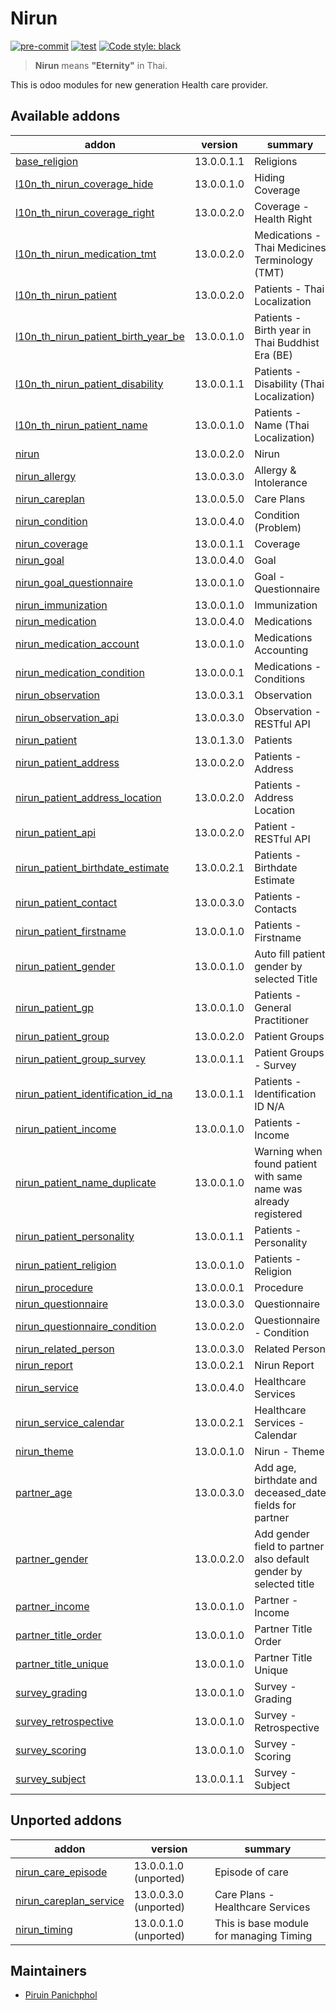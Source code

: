 # Nirun
[![pre-commit](https://img.shields.io/badge/pre--commit-enabled-brightgreen?logo=pre-commit&logoColor=white)](https://github.com/pre-commit/pre-commit)
[![test](https://github.com/nirun-life/nirun/actions/workflows/test.yml/badge.svg?branch=13.0)](https://github.com/nirun-life/nirun/actions/workflows/test.yml)
[![Code style: black](https://img.shields.io/badge/code%20style-black-000000.svg)](https://github.com/psf/black)

> **Nirun** means **"Eternity"** in Thai.

This is odoo modules for new generation Health care provider.

[//]: # (addons)

Available addons
----------------
addon | version | summary
--- | --- | ---
[base_religion](base_religion/) | 13.0.0.1.1 | Religions
[l10n_th_nirun_coverage_hide](l10n_th_nirun_coverage_hide/) | 13.0.0.1.0 | Hiding Coverage
[l10n_th_nirun_coverage_right](l10n_th_nirun_coverage_right/) | 13.0.0.2.0 | Coverage - Health Right
[l10n_th_nirun_medication_tmt](l10n_th_nirun_medication_tmt/) | 13.0.0.2.0 | Medications - Thai Medicines Terminology (TMT)
[l10n_th_nirun_patient](l10n_th_nirun_patient/) | 13.0.0.2.0 | Patients - Thai Localization
[l10n_th_nirun_patient_birth_year_be](l10n_th_nirun_patient_birth_year_be/) | 13.0.0.1.0 | Patients - Birth year in Thai Buddhist Era (BE)
[l10n_th_nirun_patient_disability](l10n_th_nirun_patient_disability/) | 13.0.0.1.1 | Patients - Disability (Thai Localization)
[l10n_th_nirun_patient_name](l10n_th_nirun_patient_name/) | 13.0.0.1.0 | Patients - Name (Thai Localization)
[nirun](nirun/) | 13.0.0.2.0 | Nirun
[nirun_allergy](nirun_allergy/) | 13.0.0.3.0 | Allergy & Intolerance
[nirun_careplan](nirun_careplan/) | 13.0.0.5.0 | Care Plans
[nirun_condition](nirun_condition/) | 13.0.0.4.0 | Condition (Problem)
[nirun_coverage](nirun_coverage/) | 13.0.0.1.1 | Coverage
[nirun_goal](nirun_goal/) | 13.0.0.4.0 | Goal
[nirun_goal_questionnaire](nirun_goal_questionnaire/) | 13.0.0.1.0 | Goal - Questionnaire
[nirun_immunization](nirun_immunization/) | 13.0.0.1.0 | Immunization
[nirun_medication](nirun_medication/) | 13.0.0.4.0 | Medications
[nirun_medication_account](nirun_medication_account/) | 13.0.0.1.0 | Medications Accounting
[nirun_medication_condition](nirun_medication_condition/) | 13.0.0.0.1 | Medications - Conditions
[nirun_observation](nirun_observation/) | 13.0.0.3.1 | Observation
[nirun_observation_api](nirun_observation_api/) | 13.0.0.3.0 | Observation - RESTful API
[nirun_patient](nirun_patient/) | 13.0.1.3.0 | Patients
[nirun_patient_address](nirun_patient_address/) | 13.0.0.2.0 | Patients - Address
[nirun_patient_address_location](nirun_patient_address_location/) | 13.0.0.2.0 | Patients - Address Location
[nirun_patient_api](nirun_patient_api/) | 13.0.0.2.0 | Patient - RESTful API
[nirun_patient_birthdate_estimate](nirun_patient_birthdate_estimate/) | 13.0.0.2.1 | Patients - Birthdate Estimate
[nirun_patient_contact](nirun_patient_contact/) | 13.0.0.3.0 | Patients - Contacts
[nirun_patient_firstname](nirun_patient_firstname/) | 13.0.0.1.0 | Patients - Firstname
[nirun_patient_gender](nirun_patient_gender/) | 13.0.0.1.0 | Auto fill patient gender by selected Title
[nirun_patient_gp](nirun_patient_gp/) | 13.0.0.1.0 | Patients - General Practitioner
[nirun_patient_group](nirun_patient_group/) | 13.0.0.2.0 | Patient Groups
[nirun_patient_group_survey](nirun_patient_group_survey/) | 13.0.0.1.1 | Patient Groups - Survey
[nirun_patient_identification_id_na](nirun_patient_identification_id_na/) | 13.0.0.1.1 | Patients - Identification ID N/A
[nirun_patient_income](nirun_patient_income/) | 13.0.0.1.0 | Patients - Income
[nirun_patient_name_duplicate](nirun_patient_name_duplicate/) | 13.0.0.1.0 | Warning when found patient with same name was already registered
[nirun_patient_personality](nirun_patient_personality/) | 13.0.0.1.1 | Patients - Personality
[nirun_patient_religion](nirun_patient_religion/) | 13.0.0.1.0 | Patients - Religion
[nirun_procedure](nirun_procedure/) | 13.0.0.0.1 | Procedure
[nirun_questionnaire](nirun_questionnaire/) | 13.0.0.3.0 | Questionnaire
[nirun_questionnaire_condition](nirun_questionnaire_condition/) | 13.0.0.2.0 | Questionnaire - Condition
[nirun_related_person](nirun_related_person/) | 13.0.0.3.0 | Related Person
[nirun_report](nirun_report/) | 13.0.0.2.1 | Nirun Report
[nirun_service](nirun_service/) | 13.0.0.4.0 | Healthcare Services
[nirun_service_calendar](nirun_service_calendar/) | 13.0.0.2.1 | Healthcare Services - Calendar
[nirun_theme](nirun_theme/) | 13.0.0.1.0 | Nirun - Theme
[partner_age](partner_age/) | 13.0.0.3.0 | Add age, birthdate and deceased_date fields for partner
[partner_gender](partner_gender/) | 13.0.0.2.0 | Add gender field to partner also default gender by selected title
[partner_income](partner_income/) | 13.0.0.1.0 | Partner - Income
[partner_title_order](partner_title_order/) | 13.0.0.1.0 | Partner Title Order
[partner_title_unique](partner_title_unique/) | 13.0.0.1.0 | Partner Title Unique
[survey_grading](survey_grading/) | 13.0.0.1.0 | Survey - Grading
[survey_retrospective](survey_retrospective/) | 13.0.0.1.0 | Survey - Retrospective
[survey_scoring](survey_scoring/) | 13.0.0.1.0 | Survey - Scoring
[survey_subject](survey_subject/) | 13.0.0.1.1 | Survey - Subject


Unported addons
---------------
addon | version | summary
--- | --- | ---
[nirun_care_episode](nirun_care_episode/) | 13.0.0.1.0 (unported) | Episode of care
[nirun_careplan_service](nirun_careplan_service/) | 13.0.0.3.0 (unported) | Care Plans - Healthcare Services
[nirun_timing](nirun_timing/) | 13.0.0.1.0 (unported) | This is base module for managing Timing

[//]: # (end addons)

## Maintainers

- [Piruin Panichphol](https://github.com/piruin)
